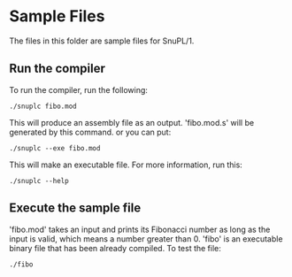 # Sample Files

The files in this folder are sample files for SnuPL/1.

## Run the compiler

To run the compiler, run the following:
```
./snuplc fibo.mod
```
This will produce an assembly file as an output. 'fibo.mod.s' will be generated by this command. or you can put:
```
./snuplc --exe fibo.mod
```
This will make an executable file. For more information, run this:
```
./snuplc --help
```

## Execute the sample file
'fibo.mod' takes an input and prints its Fibonacci number as long as the input is valid, which means a number greater than 0. 'fibo' is an executable binary file that has been already compiled. To test the file:
```
./fibo
```
